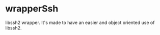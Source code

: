 wrapperSsh
==========

libssh2 wrapper. It's made to have an easier and object oriented use of libssh2. 

